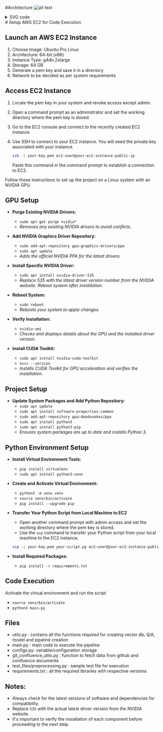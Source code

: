 #Architecture
![alt text](https://github.com/supriyabhagat/care_metadata_generation/edit/main/README.MD&name=metadata_architecture.svg)
<details> 
<summary>SVG code</summary>

```
@sample.svg
<?xml version="1.0" encoding="UTF-8"?>
<!DOCTYPE svg PUBLIC "-//W3C//DTD SVG 1.1//EN" "http://www.w3.org/Graphics/SVG/1.1/DTD/svg11.dtd">
<svg xmlns="http://www.w3.org/2000/svg" version="1.1" width="121px" height="81px" viewBox="-0.5 -0.5 121 81" style="background-color: rgb(255, 255, 255);">
    <defs/>
    <g>
        <ellipse cx="60" cy="40" rx="60" ry="40" fill="#ffffff" stroke="#000000" pointer-events="all"/>
    </g>
</svg>
@sample.svg
```

</details>
# Setup AWS EC2 for Code Execution

## Launch an AWS EC2 Instance
1. Choose Image: Ubuntu Pro Linux
2. Architecture: 64-bit (x86)
3. Instance Type: g4dn.2xlarge
4. Storage: 64 GB
5. Generate a pem key and save it in a directory
6. Network to be decided as per system requirements

## Access EC2 Instance
1. Locate the pem key in your system and revoke access except admin.
2. Open a command prompt as an administrator and set the working directory where the pem key is stored.
3. Go to the EC2 console and connect to the recently created EC2 instance.
4. Use SSH to connect to your EC2 instance. You will need the private key associated with your instance.
   
   ```bash
   ssh -i your-key.pem ec2-user@your-ec2-instance-public-ip
   ```
   
   Paste this command in the command prompt to establish a connection to EC2.


Follow these instructions to set up the project on a Linux system with an NVIDIA GPU.

## GPU Setup

- **Purge Existing NVIDIA Drivers:**
  - `sudo apt-get purge nvidia*`
  - *Removes any existing NVIDIA drivers to avoid conflicts.*

- **Add NVIDIA Graphics Driver Repository:**
  - `sudo add-apt-repository ppa:graphics-drivers/ppa` 
  - `sudo apt update`
  - *Adds the official NVIDIA PPA for the latest drivers.*

- **Install Specific NVIDIA Driver:**
  - `sudo apt install nvidia-driver-535`
  - *Replace 535 with the latest driver version number from the NVIDIA website. Reboot system after installation.*

- **Reboot System:**
  - `sudo reboot`
  - *Reboots your system to apply changes.*

- **Verify Installation:**
  - `nvidia-smi`
  - *Checks and displays details about the GPU and the installed driver version.*

- **Install CUDA Toolkit:**
  - `sudo apt install nvidia-cuda-toolkit` 
  - `nvcc --version`
  - *Installs CUDA Toolkit for GPU acceleration and verifies the installation.*

## Project Setup

- **Update System Packages and Add Python Repository:**
  - `sudo apt update`
  - `sudo apt install software-properties-common`
  - `sudo add-apt-repository ppa:deadsnakes/ppa`
  - `sudo apt install python3`
  - `sudo apt install python3-pip`
  - *Ensures system packages are up to date and installs Python 3.*

## Python Environment Setup

- **Install Virtual Environment Tools:**
  - `pip install virtualenv`
  - `sudo apt install python3-venv`

- **Create and Activate Virtual Environment:**
  - `python3 -m venv venv`
  - `source venv/bin/activate`
  - `pip install --upgrade pip`

- **Transfer Your Python Script from Local Machine to EC2**
   -  Open another command prompt with admin access and set the working directory where the pem key is stored.
   - Use the `scp` command to transfer your Python script from your local machine to the EC2 instance.

   ```bash
   scp -i your-key.pem your-script.py ec2-user@your-ec2-instance-public-ip:/path/to/remote/location
   ```

- **Install Required Packages:**
  - `pip install -r requirements.txt`


## Code Execution
Activate the virtual environment and run the script
- `source venv/bin/activate`
- `python3 main.py`

##  Files 
- utils.py : contains all the functions required for creating vector db, Q/A, model and pipeline creation
- main.py : main code to execute the pipeline
- configs.py: variable/configuration storage
- git_confluence_utils.py : function to fetch data from github and confluence documents
- test_files/preprocessing.py : sample test file for execution
- requirements.txt : all the required libraries with respective versions  



## Notes:

- Always check for the latest versions of software and dependencies for compatibility.
- Replace `535` with the actual latest driver version from the NVIDIA website.
- It's important to verify the installation of each component before proceeding to the next step.

